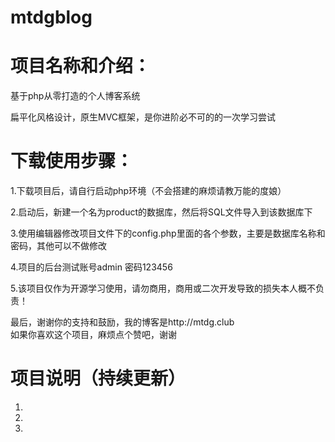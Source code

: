 # mtdgblog

# 项目名称和介绍：
基于php从零打造的个人博客系统  

扁平化风格设计，原生MVC框架，是你进阶必不可的的一次学习尝试  

# 下载使用步骤：
1.下载项目后，请自行启动php环境（不会搭建的麻烦请教万能的度娘）  

2.启动后，新建一个名为product的数据库，然后将SQL文件导入到该数据库下  

3.使用编辑器修改项目文件下的config.php里面的各个参数，主要是数据库名称和密码，其他可以不做修改  

4.项目的后台测试账号admin 密码123456  

5.该项目仅作为开源学习使用，请勿商用，商用或二次开发导致的损失本人概不负责！  

最后，谢谢你的支持和鼓励，我的博客是http://mtdg.club  
如果你喜欢这个项目，麻烦点个赞吧，谢谢  

# 项目说明（持续更新）
1.
2.
3.

